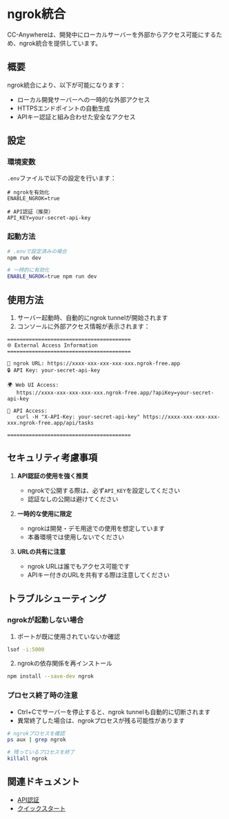 # ngrok統合

CC-Anywhereは、開発中にローカルサーバーを外部からアクセス可能にするため、ngrok統合を提供しています。

## 概要

ngrok統合により、以下が可能になります：
- ローカル開発サーバーへの一時的な外部アクセス
- HTTPSエンドポイントの自動生成
- APIキー認証と組み合わせた安全なアクセス

## 設定

### 環境変数

`.env`ファイルで以下の設定を行います：

```env
# ngrokを有効化
ENABLE_NGROK=true

# API認証（推奨）
API_KEY=your-secret-api-key
```

### 起動方法

```bash
# .envで設定済みの場合
npm run dev

# 一時的に有効化
ENABLE_NGROK=true npm run dev
```

## 使用方法

1. サーバー起動時、自動的にngrok tunnelが開始されます
2. コンソールに外部アクセス情報が表示されます：

```
========================================
🌐 External Access Information
========================================

📡 ngrok URL: https://xxxx-xxx-xxx-xxx-xxx.ngrok-free.app
🔒 API Key: your-secret-api-key

🌍 Web UI Access:
   https://xxxx-xxx-xxx-xxx-xxx.ngrok-free.app/?apiKey=your-secret-api-key

📱 API Access:
   curl -H "X-API-Key: your-secret-api-key" https://xxxx-xxx-xxx-xxx-xxx.ngrok-free.app/api/tasks

========================================
```

## セキュリティ考慮事項

1. **API認証の使用を強く推奨**
   - ngrokで公開する際は、必ず`API_KEY`を設定してください
   - 認証なしの公開は避けてください

2. **一時的な使用に限定**
   - ngrokは開発・デモ用途での使用を想定しています
   - 本番環境では使用しないでください

3. **URLの共有に注意**
   - ngrok URLは誰でもアクセス可能です
   - APIキー付きのURLを共有する際は注意してください

## トラブルシューティング

### ngrokが起動しない場合

1. ポートが既に使用されていないか確認
```bash
lsof -i:5000
```

2. ngrokの依存関係を再インストール
```bash
npm install --save-dev ngrok
```

### プロセス終了時の注意

- Ctrl+Cでサーバーを停止すると、ngrok tunnelも自動的に切断されます
- 異常終了した場合は、ngrokプロセスが残る可能性があります

```bash
# ngrokプロセスを確認
ps aux | grep ngrok

# 残っているプロセスを終了
killall ngrok
```

## 関連ドキュメント

- [API認証](../api/authentication.md)
- [クイックスタート](../getting-started/quickstart.md)